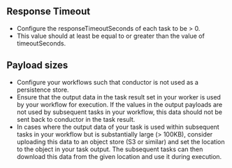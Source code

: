## Response Timeout
- Configure the responseTimeoutSeconds of each task to be > 0.
- This value should at least be equal to or greater than the value of timeoutSeconds.

## Payload sizes
- Configure your workflows such that conductor is not used as a persistence store.
- Ensure that the output data in the task result set in your worker is used by your workflow for execution. If the values in the output payloads are not used by subsequent tasks in your workflow, this data should not be sent back to conductor in the task result.
- In cases where the output data of your task is used within subsequent tasks in your workflow but is substantially large (> 100KB), consider uploading this data to an object store (S3 or similar) and set the location to the object in your task output. The subsequent tasks can then download this data from the given location and use it during execution.
